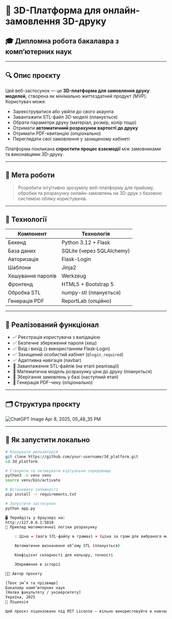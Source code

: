 # 🧠 3D-Платформа для онлайн-замовлення 3D-друку

## 🎓 Дипломна робота бакалавра з комп’ютерних наук

---

## 🔍 Опис проєкту

Цей веб-застосунок — це **3D-платформа для замовлення друку моделей**, створена як мінімально життєздатний продукт (MVP).  
Користувач може:

- Зареєструватися або увійти до свого акаунта
- Завантажити STL-файл 3D-моделі (планується)
- Обрати параметри друку (матеріал, розмір, колір тощо)
- Отримати **автоматичний розрахунок вартості до друку**
- Отримати PDF-квитанцію (опціонально)
- Переглядати свої замовлення у захищеному кабінеті

Платформа покликана **спростити процес взаємодії** між замовниками та виконавцями 3D-друку.

---

## 🎯 Мета роботи

> Розробити інтуїтивно зрозумілу веб-платформу для прийому, обробки та розрахунку онлайн-замовлень на 3D-друк з базовою системою обліку користувачів.

---

## 🧱 Технології

| Компонент           | Технологія               |
|---------------------|--------------------------|
| Бекенд              | Python 3.12 + Flask      |
| База даних          | SQLite (через SQLAlchemy)|
| Авторизація         | Flask-Login              |
| Шаблони             | Jinja2                   |
| Хешування паролів   | Werkzeug                 |
| Фронтенд            | HTML5 + Bootstrap 5      |
| Обробка STL         | numpy-stl (планується)   |
| Генерація PDF       | ReportLab (опційно)      |

---

## 🔐 Реалізований функціонал

- ✅ Реєстрація користувача з валідацією
- ✅ Безпечне збереження пароля (хеш)
- ✅ Вхід і вихід (з використанням Flask-Login)
- ✅ Захищений особистий кабінет (`@login_required`)
- ✅ Адаптивна навігація (navbar)
- 🧪 Завантаження STL-файлів (на етапі реалізації)
- 🧮 Математична модель розрахунку ціни до друку (планується)
- 📃 Зберігання замовлень у базі (наступний етап)
- 📄 Генерація PDF-чеку (опціонально)

---

## 🗂 Структура проєкту
![ChatGPT Image Apr 8, 2025, 05_48_35 PM](https://github.com/user-attachments/assets/c5953eff-c884-4803-8a9c-3a94c56dc8ba)




---

## 🚀 Як запустити локально

```bash
# Клонувати репозиторій
git clone https://github.com/your-username/3d_platform.git
cd 3d_platform

# Створити та активувати віртуальне середовище
python3 -m venv venv
source venv/bin/activate

# Встановити залежності
pip install -r requirements.txt

# Запустити застосунок
python app.py

🖥️ Перейдіть у браузері на:
http://127.0.0.1:5010
🧮 Приклад математичної логіки розрахунку

    💡 Ціна = (вага STL-файлу в грамах) × (ціна за грам для вибраного матеріалу)

    Автоматичне визначення об’єму STL (планується)

    Коефіцієнт складності для кольору, точності

    Збереження в історії

👨‍🎓 Автор проєкту

[Твоє ім’я та прізвище]
Бакалавр комп’ютерних наук
[Назва факультету / університету]
Україна, 2025
📄 Ліцензія

Цей проєкт ліцензовано під MIT License — вільно використовуйте в навчальних та комерційних цілях.
